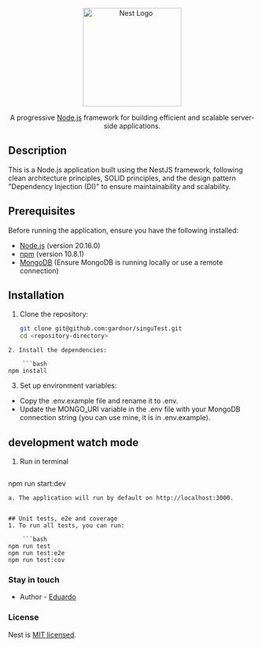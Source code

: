 <p align="center">
  <a href="http://nestjs.com/" target="blank">
    <img src="https://nestjs.com/img/logo-small.svg" width="200" alt="Nest Logo" />
  </a>
</p>

<p align="center">
  A progressive <a href="http://nodejs.org" target="_blank">Node.js</a> framework for building efficient and scalable server-side applications.
</p>

## Description

This is a Node.js application built using the NestJS framework, following clean architecture principles, SOLID principles, and the design pattern "Dependency Injection (DI)" to ensure maintainability and scalability.

## Prerequisites

Before running the application, ensure you have the following installed:

- [Node.js](https://nodejs.org/) (version 20.16.0)
- [npm](https://www.npmjs.com/) (version 10.8.1)
- [MongoDB](https://www.mongodb.com/) (Ensure MongoDB is running locally or use a remote connection)

## Installation

1. Clone the repository:

	```bash
   git clone git@github.com:gardnor/singuTest.git
   cd <repository-directory>
```
2. Install the dependencies:

	```bash
npm install
```
3. Set up environment variables:

 - Copy the .env.example file and rename it to .env.
 - Update the MONGO_URI variable in the .env file with your MongoDB connection string (you can use mine, it is in .env.example).


## development watch mode
1. Run in terminal

	```bash
npm run start:dev
```
a. The application will run by default on http://localhost:3000. 


## Unit tests, e2e and coverage
1. To run all tests, you can run:

	```bash
npm run test
npm run test:e2e
npm run test:cov
```

### Stay in touch

- Author - [Eduardo](https://github.com/gardnor)

### License

Nest is [MIT licensed](LICENSE).
